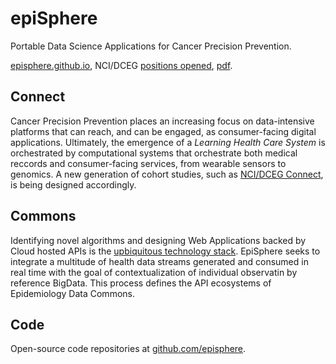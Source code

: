 # epiSphere
Portable Data Science Applications for Cancer Precision Prevention.

[episphere.github.io](https://episphere.github.io), NCI/DCEG [positions opened](https://dceg.cancer.gov/fellowship-training/become-a-fellow/research-training-areas/data-science-fellowships), <a href="https://episphere.github.io/AD-Hire-Flyer-DCEG-Data%20Science-March2019.pdf" target="_blank">pdf</a>.

## Connect
Cancer Precision Prevention places an increasing focus on data-intensive platforms that can reach, and can be engaged, as consumer-facing digital applications. Ultimately, the emergence of a *Learning Health Care System* is orchestrated by computational systems that orchestrate both medical reccords and consumer-facing services, from wearable sensors to genomics. A new generation of cohort studies, such as [NCI/DCEG Connect](https://dceg.cancer.gov/research/who-we-study/cohorts/connect), is being designed accordingly. 

## Commons
Identifying novel algorithms and designing Web Applications backed by Cloud hosted APIs is the [upbiquitous technology stack](https://cloud4bio.github.io). EpiSphere seeks to integrate a multitude of health data streams generated and consumed in real time with the goal of contextualization of individual observatin by reference BigData. This process defines the API ecosystems of Epidemiology Data Commons.

## Code
Open-source code repositories at [github.com/episphere](https://github.com/episphere/).
